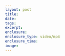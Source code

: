 ```yaml
---
layout: post
title:  
date:   
tags:
excerpt:
enclosure:
enclosure_type: video/mp4
enclosure_time: 
image:
---
```

